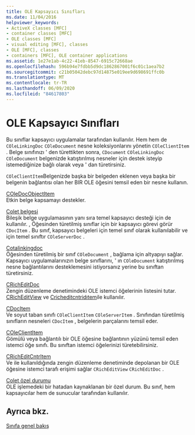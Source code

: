```yaml
---
title: OLE Kapsayıcı Sınıfları
ms.date: 11/04/2016
helpviewer_keywords:
- ActiveX classes [MFC]
- container classes [MFC]
- OLE classes [MFC]
- visual editing [MFC], classes
- OLE [MFC], classes
- containers [MFC], OLE container applications
ms.assetid: 1e27e1ab-4c22-41eb-8547-6915c72668ae
ms.openlocfilehash: 596b94e7fdbb5d9dc1862867001f6c01c1aea7b2
ms.sourcegitcommit: c21b05042debc97d14875e019ee9d698691ffc0b
ms.translationtype: MT
ms.contentlocale: tr-TR
ms.lasthandoff: 06/09/2020
ms.locfileid: "84617803"
---
```

# <a name="ole-container-classes"></a>OLE Kapsayıcı Sınıfları

Bu sınıflar kapsayıcı uygulamalar tarafından kullanılır. Hem hem de `COleLinkingDoc` `COleDocument` nesne koleksiyonlarını yönetin `COleClientItem` . Belge sınıfınızı ' den türettikten sonra, `CDocument` `COleLinkingDoc` `COleDocument` belgenizde katıştırılmış nesneler için destek isteyip istemediğinize bağlı olarak veya ' dan türetirsiniz.

`COleClientItem`Belgenizde başka bir belgeden eklenen veya başka bir belgenin bağlantısı olan her BIR OLE öğesini temsil eden bir nesne kullanın.

[COleDocObjectItem](reference/coledocobjectitem-class.md)<br/>
Etkin belge kapsamayı destekler.

[Colet belgesi](reference/coledocument-class.md)<br/>
Bileşik belge uygulamasının yanı sıra temel kapsayıcı desteği için de kullanılır. , Öğesinden türetilmiş sınıflar için bir kapsayıcı görevi görür `CDocItem` . Bu sınıf, kapsayıcı belgeleri için temel sınıf olarak kullanılabilir ve için temel sınıftır `COleServerDoc` .

[Cotalinkingdoc](reference/colelinkingdoc-class.md)<br/>
Öğesinden türetilmiş bir sınıf `COleDocument` , bağlama için altyapıyı sağlar. Kapsayıcı uygulamalarınızın belge sınıflarını, ' ın `COleDocument` katıştırılmış nesne bağlantılarını desteklemesini istiyorsanız yerine bu sınıftan türetirsiniz.

[CRichEditDoc](reference/cricheditdoc-class.md)<br/>
Zengin düzenleme denetimindeki OLE istemci öğelerinin listesini tutar. [CRichEditView](reference/cricheditview-class.md) ve [Cricheditcntridıtem](reference/cricheditcntritem-class.md)ile kullanılır.

[CDocItem](reference/cdocitem-class.md)<br/>
Ve soyut taban sınıfı `COleClientItem` `COleServerItem` . Sınıfından türetilmiş sınıfların nesneleri `CDocItem` , belgelerin parçalarını temsil eder.

[COleClientItem](reference/coleclientitem-class.md)<br/>
Gömülü veya bağlantılı bir OLE öğesine bağlantının yüzünü temsil eden istemci öğe sınıfı. Bu sınıftan istemci öğelerinizi türetebilirsiniz.

[CRichEditCntrItem](reference/cricheditcntritem-class.md)<br/>
Ve ile kullanıldığında zengin düzenleme denetiminde depolanan bir OLE öğesine istemci tarafı erişimi sağlar `CRichEditView` `CRichEditDoc` .

[Colet özel durumu](reference/coleexception-class.md)<br/>
OLE işlemedeki bir hatadan kaynaklanan bir özel durum. Bu sınıf, hem kapsayıcılar hem de sunucular tarafından kullanılır.

## <a name="see-also"></a>Ayrıca bkz.

[Sınıfa genel bakış](class-library-overview.md)
